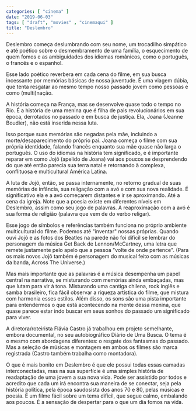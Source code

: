 ```yaml
---
categories: [ "cinema" ]
date: "2019-06-03"
tags: [ "draft", "movies" , "cinemaqui" ]
title: "Deslembro"
---
```

Deslembro começa deslumbrando com seu nome, um trocadilho simpático e
até poético sobre o desmembramento de uma família, o esquecimento de
quem fomos e as ambiguidades dos idiomas românicos, como o português,
o francês e o espanhol.

Esse lado poético reverbera em cada cena do filme, em sua busca
incessante por memórias básicas de nossa juventude. É uma viagem
dúbia, que tenta resgatar ao mesmo tempo nosso passado jovem como
pessoas e como (multi)nação.

A história começa na França, mas se desenvolve quase todo o tempo no
Rio. É a história de uma menina que é filha de pais revolucionários
em sua época, derrotados no passado e em busca de justiça. Ela, Joana
(Jeanne Boudier), não está inserida nessa luta.

Isso porque suas memórias são negadas pela mãe, incluindo a
morte/desaparecimento do próprio pai. Joana começa o filme com sua
própria identidade, falando francês enquanto sua mãe quase não larga o
português. O uso do idiomas na história tem significado, e é importante
reparar em como Jojô (apelido de Joana) vai aos poucos se desprendendo
do que até então parecia sua terra natal e retornando à complexa,
conflituosa e multicultural América Latina.

A luta de Jojô, então, se passa internamente, no retorno gradual
de suas memórias de infância, sua religação com a avó e com sua
nova realidade. É significativo ela e a avó começarem distantes e
ir se aproximando. Até a cena da igreja. Note que a poesia existe em
diferentes níveis em Deslembro, assim como seu jogo de palavras. A
reaproximação com a avó é sua forma de religião (palavra que vem
de do verbo religar).

Esse jogo de símbolos e referências também funciona no próprio
ambiente multicultural do filme. Podemos até "inventar" nossas
próprias. Quando ouvi Jojô e as fotos dos Beatles na parede não foi
difícil se lembrar do personagem da música Get Back de Lennon/McCartney,
uma letra que remete justamente pelo apelo que a pessoa "volte de onde
pertence". (Para os mais novos Jojô também é personagem do musical
feito com as músicas da banda, Across The Universe.)

Mas mais importante que as palavras é a música desempenha um papel
central na narrativa, se misturando com memórias ainda embaçadas,
mas que lutam para vir à tona. Misturando uma cantiga chilena, rock
inglês e samba brasileiro, fica fácil observar a riqueza artística
do filme, que mistura com harmonia esses estilos. Além disso, os sons
são uma pista importante para entendermos o que está acontecendo na
mente dessa menina, que quase parece estar indo buscar em seus sonhos
do passado um significado para viver.

A diretora/roteirista Flávia Castro já trabalhou em projeto semelhante,
embora documental, no seu autobiográfico Diário de Uma Busca. O
tema é o mesmo com abordagens diferentes: o resgate dos fantasmas do
passado. Mas a seleção de músicas e montagem em ambos os filmes são
marca registrada (Castro também trabalha como montadora).

O que é mais bonito em Deslembro é que ele possui todas essas camadas
interconectadas, mas na sua superfície é uma simples história de
readaptação de uma jovem a sua nova vida. Pode ser assistido por
todos e acredito que cada um irá encontra sua maneira de se conectar,
seja pela história política, pela época saudosista dos anos 70 e 80,
pelas músicas e poesia. É um filme fácil sobre um tema difícil, que
segue calmo, embalando aos poucos. É a sensação de despertar para o
que um dia fomos na vida.
